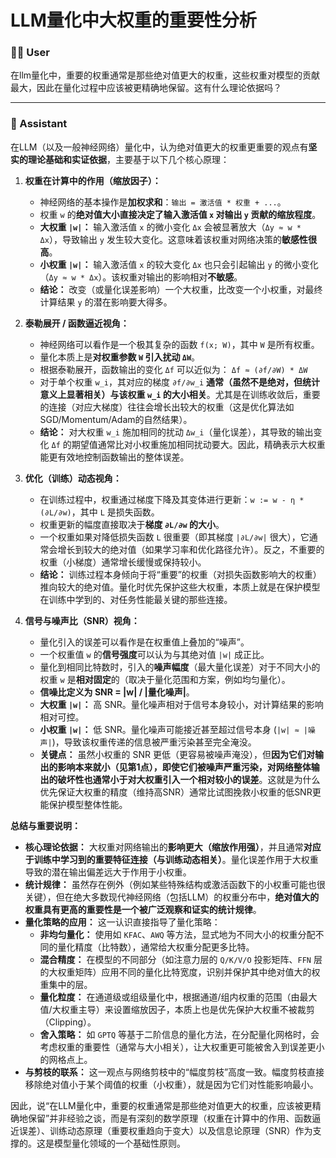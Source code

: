 # LLM量化中大权重的重要性分析

### 🧑‍💻 User

在llm量化中，重要的权重通常是那些绝对值更大的权重，这些权重对模型的贡献最大，因此在量化过程中应该被更精确地保留。这有什么理论依据吗？

---

### 🤖 Assistant

在LLM（以及一般神经网络）量化中，认为绝对值更大的权重更重要的观点有**坚实的理论基础和实证依据**，主要基于以下几个核心原理：

1.  **权重在计算中的作用（缩放因子）：**
    *   神经网络的基本操作是**加权求和**：`输出 = 激活值 * 权重 + ...`。
    *   权重 `w` 的**绝对值大小直接决定了输入激活值 `x` 对输出 `y` 贡献的缩放程度**。
    *   **大权重 `|w|`：** 输入激活值 `x` 的微小变化 `Δx` 会被显著放大（`Δy ≈ w * Δx`），导致输出 `y` 发生较大变化。这意味着该权重对网络决策的**敏感性很高**。
    *   **小权重 `|w|`：** 输入激活值 `x` 的较大变化 `Δx` 也只会引起输出 `y` 的微小变化（`Δy ≈ w * Δx`）。该权重对输出的影响相对**不敏感**。
    *   **结论：** 改变（或量化误差影响）一个大权重，比改变一个小权重，对最终计算结果 `y` 的潜在影响要大得多。

2.  **泰勒展开 / 函数逼近视角：**
    *   神经网络可以看作是一个极其复杂的函数 `f(x; W)`，其中 `W` 是所有权重。
    *   量化本质上是**对权重参数 `W` 引入扰动 `ΔW`**。
    *   根据泰勒展开，函数输出的变化 `Δf` 可以近似为：
        `Δf ≈ (∂f/∂W) * ΔW`
    *   对于单个权重 `w_i`，其对应的梯度 `∂f/∂w_i` **通常（虽然不是绝对，但统计意义上显著相关）与该权重 `w_i` 的大小相关**。尤其是在训练收敛后，重要的连接（对应大梯度）往往会增长出较大的权重（这是优化算法如SGD/Momentum/Adam的自然结果）。
    *   **结论：** 对大权重 `w_i` 施加相同的扰动 `Δw_i`（量化误差），其导致的输出变化 `Δf` 的期望值通常比对小权重施加相同扰动要大。因此，精确表示大权重能更有效地控制函数输出的整体误差。

3.  **优化（训练）动态视角：**
    *   在训练过程中，权重通过梯度下降及其变体进行更新：`w := w - η * (∂L/∂w)`，其中 `L` 是损失函数。
    *   权重更新的幅度直接取决于**梯度 `∂L/∂w` 的大小**。
    *   一个权重如果对降低损失函数 `L` 很重要（即其梯度 `|∂L/∂w|` 很大），它通常会增长到较大的绝对值（如果学习率和优化路径允许）。反之，不重要的权重（小梯度）通常增长缓慢或保持较小。
    *   **结论：** 训练过程本身倾向于将“重要”的权重（对损失函数影响大的权重）推向较大的绝对值。量化时优先保护这些大权重，本质上就是在保护模型在训练中学到的、对任务性能最关键的那些连接。

4.  **信号与噪声比（SNR）视角：**
    *   量化引入的误差可以看作是在权重值上叠加的“噪声”。
    *   一个权重值 `w` 的**信号强度**可以认为与其绝对值 `|w|` 成正比。
    *   量化到相同比特数时，引入的**噪声幅度**（最大量化误差）对于不同大小的权重 `w` 是**相对固定**的（取决于量化范围和方案，例如均匀量化）。
    *   **信噪比定义为 SNR = |w| / |量化噪声|**。
    *   **大权重 `|w|`：** 高 SNR。量化噪声相对于信号本身较小，对计算结果的影响相对可控。
    *   **小权重 `|w|`：** 低 SNR。量化噪声可能接近甚至超过信号本身 (`|w| ≈ |噪声|`)，导致该权重传递的信息被严重污染甚至完全淹没。
    *   **关键点：** 虽然小权重的 SNR 更低（更容易被噪声淹没），但**因为它们对输出的影响本来就小（见第1点），即使它们被噪声严重污染，对网络整体输出的破坏性也通常小于对大权重引入一个相对较小的误差**。这就是为什么优先保证大权重的精度（维持高SNR）通常比试图挽救小权重的低SNR更能保护模型整体性能。

**总结与重要说明：**

*   **核心理论依据：** 大权重对网络输出的**影响更大（缩放作用强）**，并且通常**对应于训练中学习到的重要特征连接（与训练动态相关）**。量化误差作用于大权重导致的潜在输出偏差远大于作用于小权重。
*   **统计规律：** 虽然存在例外（例如某些特殊结构或激活函数下的小权重可能也很关键），但在绝大多数现代神经网络（包括LLM）的权重分布中，**绝对值大的权重具有更高的重要性是一个被广泛观察和证实的统计规律**。
*   **量化策略的应用：** 这一认识直接指导了量化策略：
    *   **非均匀量化：** 使用如 `KFAC`、`AWQ` 等方法，显式地为不同大小的权重分配不同的量化精度（比特数），通常给大权重分配更多比特。
    *   **混合精度：** 在模型的不同部分（如注意力层的 `Q/K/V/O` 投影矩阵、`FFN` 层的大权重矩阵）应用不同的量化比特宽度，识别并保护其中绝对值大的权重集中的层。
    *   **量化粒度：** 在通道级或组级量化中，根据通道/组内权重的范围（由最大值/大权重主导）来设置缩放因子，本质上也是优先保护大权重不被裁剪（Clipping）。
    *   **舍入策略：** 如 `GPTQ` 等基于二阶信息的量化方法，在分配量化网格时，会考虑权重的重要性（通常与大小相关），让大权重更可能被舍入到误差更小的网格点上。
*   **与剪枝的联系：** 这一观点与网络剪枝中的“幅度剪枝”高度一致。幅度剪枝直接移除绝对值小于某个阈值的权重（小权重），就是因为它们对性能影响最小。

因此，说“在LLM量化中，重要的权重通常是那些绝对值更大的权重，应该被更精确地保留”并非经验之谈，而是有深刻的数学原理（权重在计算中的作用、函数逼近误差）、训练动态原理（重要权重趋向于变大）以及信息论原理（SNR）作为支撑的。这是模型量化领域的一个基础性原则。
